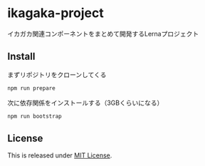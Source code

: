 # ikagaka-project

イカガカ関連コンポーネントをまとめて開発するLernaプロジェクト

## Install

まずリポジトリをクローンしてくる

```bash
npm run prepare
```

次に依存関係をインストールする（3GBくらいになる）

```bash
npm run bootstrap
```

## License

This is released under [MIT License](https://narazaka.net/license/MIT?2018).
